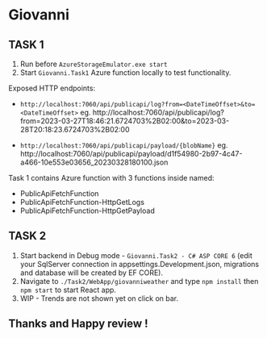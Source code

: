 # Giovanni
## TASK 1

1. Run before ```AzureStorageEmulator.exe start```
2. Start ```Giovanni.Task1``` Azure function locally to test functionality.

Exposed HTTP endpoints:

- ```http://localhost:7060/api/publicapi/log?from=<DateTimeOffset>&to=<DateTimeOffset>```
eg. http://localhost:7060/api/publicapi/log?from=2023-03-27T18:46:21.6724703%2B02:00&to=2023-03-28T20:18:23.6724703%2B02:00

- ```http://localhost:7060/api/publicapi/payload/{blobName}```
eg. http://localhost:7060/api/publicapi/payload/d1f54980-2b97-4c47-a466-10e553e03656_20230328180100.json

Task 1 contains Azure function with 3 functions inside named:

- PublicApiFetchFunction
- PublicApiFetchFunction-HttpGetLogs
- PublicApiFetchFunction-HttpGetPayload

## TASK 2

1. Start backend in Debug mode - ```Giovanni.Task2 - C# ASP CORE 6``` (edit your SqlServer connection in appsettings.Development.json, migrations and database will be created by EF CORE).
2. Navigate to ```./Task2/WebApp/giovanniweather``` and type ```npm install``` then ```npm start``` to start React app.
3. WIP - Trends are not shown yet on click on bar.

## Thanks and Happy review !
